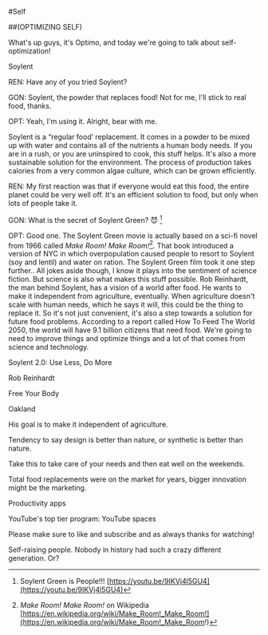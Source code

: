 #Self

##(OPTIMIZING SELF)

What's up guys, it's Optimo, and today we're going to talk about self-optimization!

Soylent

REN: 
Have any of you tried Soylent?

GON:
Soylent, the powder that replaces food! Not for me, I'll stick to real food, thanks.

OPT:
Yeah, I'm using it. Alright, bear with me.

Soylent is a “regular food’ replacement. It comes in a powder to be mixed up with water and contains all of the nutrients a human body needs. If you are in a rush, or you are uninspired to cook, this stuff helps. It's also a more sustainable solution for the environment. The process of production takes calories from a very common algae culture, which can be grown efficiently. 

REN:
My first reaction was that if everyone would eat this food, the entire planet could be very well off. It's an efficient solution to food, but only when lots of people take it.

GON:
What is the secret of Soylent Green? 😈 [^people]

OPT:
Good one. The Soylent Green movie is actually based on a sci-fi novel from 1966 called _Make Room! Make Room!_[^room]. That book introduced a version of NYC in which overpopulation caused people to resort to Soylent (soy and lentil) and water on ration. The Soylent Green film took it one step further.. 
All jokes aside though, I know it plays into the sentiment of science fiction. But science is also what makes this stuff possible. Rob Reinhardt, the man behind Soylent, has a vision of a world after food. He wants to make it independent from agriculture, eventually. When agriculture doesn't scale with human needs, which he says it will, this could be the thing to replace it. So it's not just convenient, it's also a step towards a solution for future food problems. According to a report called How To Feed The World 2050, the world will have 9.1 billion citizens that need food. We're going to need to improve things and optimize things and a lot of that comes from science and technology.




Soylent 2.0: Use Less, Do More

Rob Reinhardt



Free Your Body

Oakland

His goal is to make it independent of agriculture.

Tendency to say design is better than nature, or synthetic is better than nature.

Take this to take care of your needs and then eat well on the weekends.

Total food replacements were on the market for years, bigger innovation might be the marketing.

Productivity apps

YouTube's top tier program: YouTube spaces

Please make sure to like and subscribe and as always thanks for watching!

Self-raising people. Nobody in history had such a crazy different generation. Or?

[^people]: Soylent Green is People!!! [https://youtu.be/9IKVj4l5GU4](https://youtu.be/9IKVj4l5GU4)
[^room]: _Make Room! Make Room!_ on Wikipedia [https://en.wikipedia.org/wiki/Make_Room!_Make_Room!](https://en.wikipedia.org/wiki/Make_Room!_Make_Room!)
[^community]: Soylent on Disqus [https://discourse.soylent.com/t/i-heard-there-was-a-shortage-of-soylent-i-have-some-1-5-i-need-to-sell/26524/8](https://discourse.soylent.com/t/i-heard-there-was-a-shortage-of-soylent-i-have-some-1-5-i-need-to-sell/26524/8)